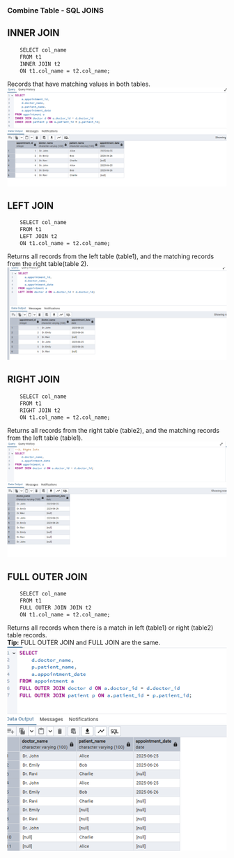 ### Combine Table - SQL JOINS
## INNER JOIN
        SELECT col_name
        FROM t1
        INNER JOIN t2
        ON t1.col_name = t2.col_name;
Records that have matching values in both tables.
![image alt](https://github.com/Dharanish-24/Day05_Sql_Internship/blob/main/Screenshot%202025-06-30%20134929.png)
  

## LEFT JOIN 
        SELECT col_name
        FROM t1
        LEFT JOIN t2
        ON t1.col_name = t2.col_name;
Returns all records from the left table (table1), and the matching records from the right table(table 2).
![image alt](https://github.com/Dharanish-24/Day05_Sql_Internship/blob/main/Screenshot%202025-06-30%20134957.png)
  

## RIGHT JOIN
        SELECT col_name
        FROM t1
        RIGHT JOIN t2
        ON t1.col_name = t2.col_name;
Returns all records from the right table (table2), and the matching records from the left table (table1).
![image alt](https://github.com/Dharanish-24/Day05_Sql_Internship/blob/main/Screenshot%202025-06-30%20135024.png)

## FULL OUTER JOIN
        SELECT col_name
        FROM t1
        FULL OUTER JOIN JOIN t2
        ON t1.col_name = t2.col_name;
Returns all records when there is a match in left (table1) or right (table2) table records.  
**Tip:** FULL OUTER JOIN and FULL JOIN are the same.  
![image alt](https://github.com/Dharanish-24/Day05_Sql_Internship/blob/main/Screenshot%202025-06-30%20135120.png)
